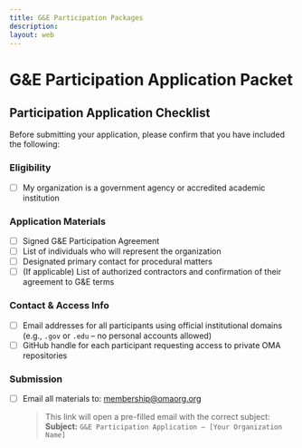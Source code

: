 ```yaml
---
title: G&E Participation Packages
description:
layout: web
---
```


# G&E Participation Application Packet

## Participation Application Checklist

Before submitting your application, please confirm that you have included the following:

### Eligibility
- [ ] My organization is a government agency or accredited academic institution

### Application Materials
- [ ] Signed G&E Participation Agreement  
- [ ] List of individuals who will represent the organization  
- [ ] Designated primary contact for procedural matters  
- [ ] (If applicable) List of authorized contractors and confirmation of their agreement to G&E terms

### Contact & Access Info
- [ ] Email addresses for all participants using official institutional domains (e.g., `.gov` or `.edu` – no personal accounts allowed)  
- [ ] GitHub handle for each participant requesting access to private OMA repositories

### Submission
- [ ] Email all materials to: <a href="mailto:membership@omaorg.org?subject=G%26E%20Participation%20Application%20%E2%80%93%20[Your%20Organization%20Name]" target="_blank" rel="noopener noreferrer">
    membership@omaorg.org</a>  
  > This link will open a pre-filled email with the correct subject:  
  > **Subject:** `G&E Participation Application – [Your Organization Name]`